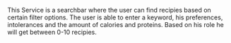 This Service is a searchbar where the user can find recipies based on certain filter options.
The user is able to enter a keyword, his preferences, intolerances and the amount of calories and proteins.
Based on his role he will get between 0-10 recipies.
